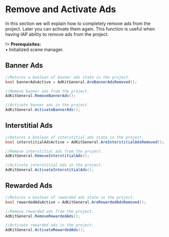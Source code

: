# Remove and Activate Ads

In this section we will explain how to completely remove ads from the project. Later you can activate them again. This function is useful when having IAP ability to remove ads from the project.

!> **Prerequisites:**  
•	Initialized scene manager.

## Banner Ads

```csharp
//Returns a boolean of banner ads state in the project.
bool bannerAdsActive = AdKitGeneral.AreBannerAdsRemoved();

//Remove banner ads from the project.
AdKitGeneral.RemoveBannerAds();

//Activate banner ads in the project.
AdKitGeneral.ActivateBannerAds();
```

## Interstitial Ads

```csharp
//Returns a boolean of interstitial ads state in the project.
bool interstitialAdsActive = AdKitGeneral.AreInterstitialAdsRemoved();

//Remove interstitial ads from the project.
AdKitGeneral.RemoveInterstitialAds();

//Activate interstitial ads in the project.
AdKitGeneral.ActivateInterstitialAds();
```

## Rewarded Ads

```csharp
//Returns a boolean of rewarded ads state in the project.
bool rewardedAdsActive = AdKitGeneral.AreRewardedAdsRemoved();

//Remove rewarded ads from the project.
AdKitGeneral.RemoveRewardedAds();

//Activate rewarded ads in the project.
AdKitGeneral.ActivateRewardedAds();
```